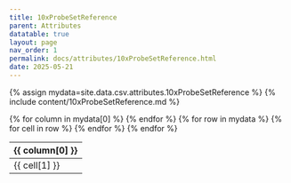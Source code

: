 ```yaml
---
title: 10xProbeSetReference
parent: Attributes
datatable: true
layout: page
nav_order: 1
permalink: docs/attributes/10xProbeSetReference.html
date: 2025-05-21
---
```

{% assign mydata=site.data.csv.attributes.10xProbeSetReference %}
{% include content/10xProbeSetReference.md %}
<table id="myTable" class="display" style="width:100%">
    <thead>
    {% for column in mydata[0] %}
        <th>{{ column[0] }}</th>
    {% endfor %}
    </thead>
    <tbody>
    {% for row in mydata %}
        <tr>
        {% for cell in row %}
            <td>{{ cell[1] }}</td>
        {% endfor %}
        </tr>
    {% endfor %}
    </tbody>
</table>
<script type="text/javascript">
  $(document).ready(function () {
    $('#myTable').DataTable({
      responsive: true,
      deferRender: false,
      paging: false,
      order: [],
    });
  });
</script>
